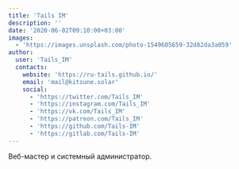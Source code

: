 ```yaml
---
title: 'Tails IM'
description: ''
date: '2020-06-02T09:10:00+03:00'
images:
  - 'https://images.unsplash.com/photo-1549605659-32d82da3a059'
author:
  user: 'Tails_IM'
  contacts:
    website: 'https://ru-tails.github.io/'
    email: 'mail@kitsune.solar'
    social:
      - 'https://twitter.com/Tails_IM'
      - 'https://instagram.com/Tails_IM'
      - 'https://vk.com/Tails_IM'
      - 'https://patreon.com/Tails_IM'
      - 'https://github.com/Tails-IM'
      - 'https://gitlab.com/Tails-IM'
---
```


Веб-мастер и системный администратор.